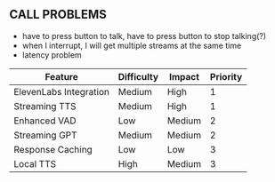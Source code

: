 ## CALL PROBLEMS
* have to press button to talk, have to press button to stop talking(?)
* when I interrupt, I will get multiple streams at the same time
* latency problem

| Feature | Difficulty | Impact | Priority |
|---------|------------|---------|-----------|
| ElevenLabs Integration | Medium | High | 1 |
| Streaming TTS | Medium | High | 1 |
| Enhanced VAD | Low | Medium | 2 |
| Streaming GPT | Medium | Medium | 2 |
| Response Caching | Low | Low | 3 |
| Local TTS | High | Medium | 3 |
